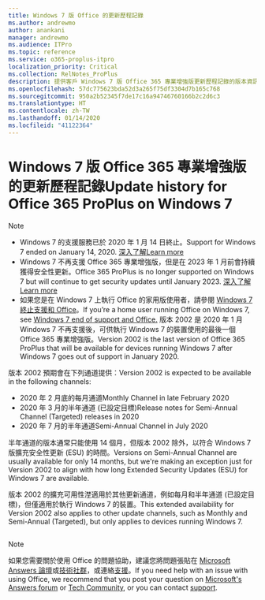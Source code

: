 ```yaml
---
title: Windows 7 版 Office 的更新歷程記錄
ms.author: andrewmo
author: anankani
manager: andrewmo
ms.audience: ITPro
ms.topic: reference
ms.service: o365-proplus-itpro
localization_priority: Critical
ms.collection: RelNotes_ProPlus
description: 提供客戶 Windows 7 版 Office 365 專業增強版更新歷程記錄的版本資訊
ms.openlocfilehash: 57dc775623bda52d3a265f75df3304d7b165c768
ms.sourcegitcommit: 950a2b52345f7de17c16a94746760166b2c2d6c3
ms.translationtype: HT
ms.contentlocale: zh-TW
ms.lasthandoff: 01/14/2020
ms.locfileid: "41122364"
---
```

# <a name="update-history-for-office-365-proplus-on-windows-7"></a><span data-ttu-id="7b36e-103">Windows 7 版 Office 365 專業增強版的更新歷程記錄</span><span class="sxs-lookup"><span data-stu-id="7b36e-103">Update history for Office 365 ProPlus on Windows 7</span></span> 

 > [!NOTE]
>
>- <span data-ttu-id="7b36e-104">Windows 7 的支援服務已於 2020 年 1 月 14 日終止。</span><span class="sxs-lookup"><span data-stu-id="7b36e-104">Support for Windows 7 ended on January 14, 2020.</span></span> [<span data-ttu-id="7b36e-105">深入了解</span><span class="sxs-lookup"><span data-stu-id="7b36e-105">Learn more</span></span>](https://www.microsoft.com/microsoft-365/windows/end-of-windows-7-support?rtc=1)
>- <span data-ttu-id="7b36e-106">Windows 7 不再支援 Office 365 專業增強版，但是在 2023 年 1 月前會持續獲得安全性更新。</span><span class="sxs-lookup"><span data-stu-id="7b36e-106">Office 365 ProPlus is no longer supported on Windows 7 but will continue to get security updates until January 2023.</span></span> [<span data-ttu-id="7b36e-107">深入了解</span><span class="sxs-lookup"><span data-stu-id="7b36e-107">Learn more</span></span>](https://docs.microsoft.com/DeployOffice/windows-7-support)
>- <span data-ttu-id="7b36e-108">如果您是在 Windows 7 上執行 Office 的家用版使用者，請參閱 [Windows 7 終止支援和 Office](https://support.office.com/en-us/article/windows-7-end-of-support-and-office-78f20fab-b57b-44d7-8368-06a8493f3cb9?ui=en-US&rs=en-US&ad=US)。</span><span class="sxs-lookup"><span data-stu-id="7b36e-108">If you’re a home user running Office on Windows 7, see [Windows 7 end of support and Office.](https://support.office.com/en-us/article/windows-7-end-of-support-and-office-78f20fab-b57b-44d7-8368-06a8493f3cb9?ui=en-US&rs=en-US&ad=US)</span></span>
<span data-ttu-id="7b36e-109">版本 2002 是 2020 年 1 月 Windows 7 不再支援後，可供執行 Windows 7 的裝置使用的最後一個 Office 365 專業增強版。</span><span class="sxs-lookup"><span data-stu-id="7b36e-109">Version 2002 is the last version of Office 365 ProPlus that will be available for devices running Windows 7 after Windows 7 goes out of support in January 2020.</span></span>  

<span data-ttu-id="7b36e-110">版本 2002 預期會在下列通道提供：</span><span class="sxs-lookup"><span data-stu-id="7b36e-110">Version 2002 is expected to be available in the following channels:</span></span>
- <span data-ttu-id="7b36e-111">2020 年 2 月底的每月通道</span><span class="sxs-lookup"><span data-stu-id="7b36e-111">Monthly Channel in late February 2020</span></span>
- <span data-ttu-id="7b36e-112">2020 年 3 月的半年通道 (已設定目標)</span><span class="sxs-lookup"><span data-stu-id="7b36e-112">Release notes for Semi-Annual Channel (Targeted) releases in 2020</span></span>
- <span data-ttu-id="7b36e-113">2020 年 7 月的半年通道</span><span class="sxs-lookup"><span data-stu-id="7b36e-113">Semi-Annual Channel in July 2020</span></span>

<span data-ttu-id="7b36e-114">半年通道的版本通常只能使用 14 個月，但版本 2002 除外，以符合 Windows 7 版擴充安全性更新 (ESU) 的時間。</span><span class="sxs-lookup"><span data-stu-id="7b36e-114">Versions on Semi-Annual Channel are usually available for only 14 months, but we're making an exception just for Version 2002 to align with how long Extended Security Updates (ESU) for Windows 7 are available.</span></span>

<span data-ttu-id="7b36e-115">版本 2002 的擴充可用性漜適用於其他更新通道，例如每月和半年通道 (已設定目標)，但僅適用於執行 Windows 7 的裝置。</span><span class="sxs-lookup"><span data-stu-id="7b36e-115">This extended availability for Version 2002 also applies to other update channels, such as Monthly and Semi-Annual (Targeted), but only applies to devices running Windows 7.</span></span>

##

> [!NOTE]
> <span data-ttu-id="7b36e-116">如果您需要關於使用 Office 的問題協助，建議您將問題張貼在 [Microsoft Answers 論壇](https://answers.microsoft.com/)或[技術社群](https://techcommunity.microsoft.com/)，或連絡[支援](https://support.microsoft.com/contactus)。</span><span class="sxs-lookup"><span data-stu-id="7b36e-116">If you need help with an issue with using Office, we recommend that you post your question on [Microsoft's Answers forum](https://answers.microsoft.com/) or [Tech Community](https://techcommunity.microsoft.com/), or you can contact [support](https://support.microsoft.com/contactus).</span></span>
